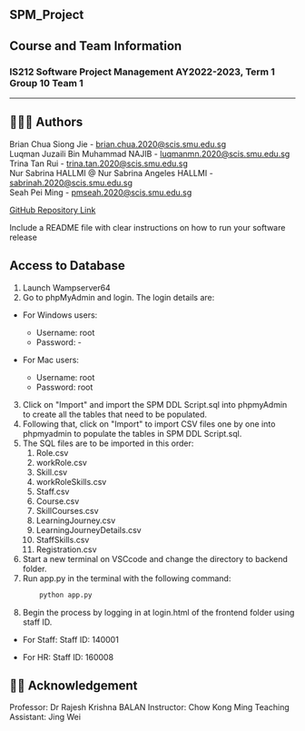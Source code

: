 ﻿## SPM_Project

## Course and Team Information
### IS212 Software Project Management AY2022-2023, Term 1 Group 10 Team 1
--------------------------------------------------------------------------
## 👨👩🥇 Authors
Brian Chua Siong Jie  - brian.chua.2020@scis.smu.edu.sg  
Luqman Juzaili Bin Muhammad NAJIB - luqmanmn.2020@scis.smu.edu.sg   
Trina Tan Rui - trina.tan.2020@scis.smu.edu.sg  
Nur Sabrina HALLMI @ Nur Sabrina Angeles HALLMI - sabrinah.2020@scis.smu.edu.sg  
Seah Pei Ming - pmseah.2020@scis.smu.edu.sg

[GitHub Repository Link](https://github.com/Bchuasj/SPM_Project)

Include a README file with clear instructions on how
to run your software release

## Access to Database
1. Launch Wampserver64 
2. Go to phpMyAdmin and login. The login details are:
  * For Windows users:
    - Username: root
    - Password: -
   
  * For Mac users:
    - Username: root
    - Password: root
3. Click on "Import" and import the SPM DDL Script.sql into phpmyAdmin to create all the tables that need to be populated.
4. Following that, click on "Import" to import CSV files one by one into phpmyadmin to populate the tables in SPM DDL Script.sql. 
5. The SQL files are to be imported in this order:
    1. Role.csv
    2. workRole.csv
    3. Skill.csv
    4. workRoleSkills.csv
    5. Staff.csv
    6. Course.csv
    7. SkillCourses.csv
    8. LearningJourney.csv
    9. LearningJourneyDetails.csv
    10. StaffSkills.csv
    11. Registration.csv
6. Start a new terminal on VSCcode and change the directory to backend folder.
7. Run app.py in the terminal with the following command:
    ``` python
        python app.py
    ```
8. Begin the process by logging in at login.html of the frontend folder using staff ID.
  * For Staff:
    Staff ID: 140001

  * For HR:
    Staff ID: 160008


## 👨‍🏫 Acknowledgement
Professor: Dr Rajesh Krishna BALAN 
Instructor: Chow Kong Ming
Teaching Assistant: Jing Wei
